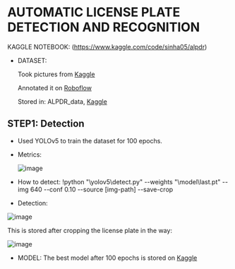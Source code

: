# AUTOMATIC LICENSE PLATE DETECTION AND RECOGNITION

KAGGLE NOTEBOOK: (https://www.kaggle.com/code/sinha05/alpdr)

- DATASET:
  
  Took pictures from [Kaggle](https://www.kaggle.com/datasets/andrewmvd/car-plate-detection)
  
  Annotated it on [Roboflow](https://app.roboflow.com/)
  
  Stored in: ALPDR_data, [Kaggle](https://www.kaggle.com/datasets/sinha05/alpdr-dataset)

## STEP1: Detection
- Used YOLOv5 to train the dataset for 100 epochs.
- Metrics:
  
  ![image](https://github.com/user-attachments/assets/6e5a29a6-d4ea-4224-aaf8-419ee1ff7147)

- How to detect:
!python "\yolov5\detect.py" --weights "\model\last.pt" --img 640 --conf 0.10 --source [img-path] --save-crop

- Detection:
  
![image](https://github.com/user-attachments/assets/8927d8df-9776-4a33-acc3-03a920746fb7)


This is stored after cropping the license plate in the way:


![image](https://github.com/user-attachments/assets/ac39db58-eb97-4d7e-882a-7114897c9946)


- MODEL:
   The best model after 100 epochs is stored on [Kaggle](https://www.kaggle.com/models/sinha05/alpdr_yolov5_model)
